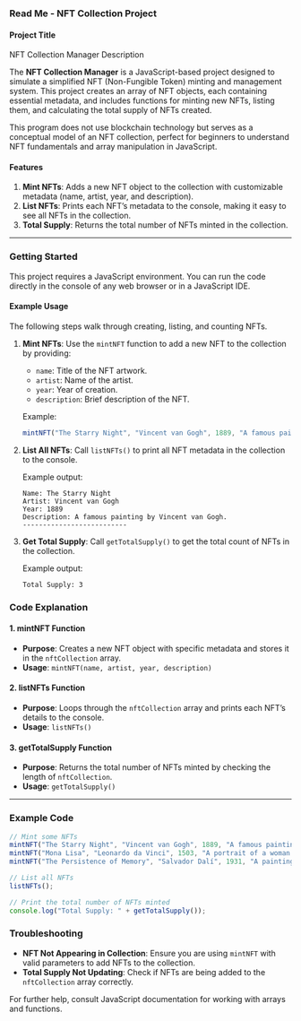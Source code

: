 ### Read Me - NFT Collection Project

#### Project Title
NFT Collection Manager
Description

The **NFT Collection Manager** is a JavaScript-based project designed to simulate a simplified NFT (Non-Fungible Token) minting and management system. This project creates an array of NFT objects, each containing essential metadata, and includes functions for minting new NFTs, listing them, and calculating the total supply of NFTs created.

This program does not use blockchain technology but serves as a conceptual model of an NFT collection, perfect for beginners to understand NFT fundamentals and array manipulation in JavaScript.

#### Features

1. **Mint NFTs**: Adds a new NFT object to the collection with customizable metadata (name, artist, year, and description).
2. **List NFTs**: Prints each NFT’s metadata to the console, making it easy to see all NFTs in the collection.
3. **Total Supply**: Returns the total number of NFTs minted in the collection.

---

### Getting Started

This project requires a JavaScript environment. You can run the code directly in the console of any web browser or in a JavaScript IDE.

#### Example Usage

The following steps walk through creating, listing, and counting NFTs.

1. **Mint NFTs**:
   Use the `mintNFT` function to add a new NFT to the collection by providing:
   - `name`: Title of the NFT artwork.
   - `artist`: Name of the artist.
   - `year`: Year of creation.
   - `description`: Brief description of the NFT.

   Example:
   ```javascript
   mintNFT("The Starry Night", "Vincent van Gogh", 1889, "A famous painting by Vincent van Gogh.");
   ```

2. **List All NFTs**:
   Call `listNFTs()` to print all NFT metadata in the collection to the console.
   
   Example output:
   ```
   Name: The Starry Night
   Artist: Vincent van Gogh
   Year: 1889
   Description: A famous painting by Vincent van Gogh.
   --------------------------
   ```

3. **Get Total Supply**:
   Call `getTotalSupply()` to get the total count of NFTs in the collection.

   Example output:
   ```
   Total Supply: 3
   ```

### Code Explanation

#### 1. **mintNFT Function**
   - **Purpose**: Creates a new NFT object with specific metadata and stores it in the `nftCollection` array.
   - **Usage**: `mintNFT(name, artist, year, description)`

#### 2. **listNFTs Function**
   - **Purpose**: Loops through the `nftCollection` array and prints each NFT’s details to the console.
   - **Usage**: `listNFTs()`

#### 3. **getTotalSupply Function**
   - **Purpose**: Returns the total number of NFTs minted by checking the length of `nftCollection`.
   - **Usage**: `getTotalSupply()`

---

### Example Code

```javascript
// Mint some NFTs
mintNFT("The Starry Night", "Vincent van Gogh", 1889, "A famous painting by Vincent van Gogh.");
mintNFT("Mona Lisa", "Leonardo da Vinci", 1503, "A portrait of a woman by Leonardo da Vinci.");
mintNFT("The Persistence of Memory", "Salvador Dalí", 1931, "A painting by Salvador Dalí featuring melting clocks.");

// List all NFTs
listNFTs();

// Print the total number of NFTs minted
console.log("Total Supply: " + getTotalSupply());
```

### Troubleshooting

- **NFT Not Appearing in Collection**: Ensure you are using `mintNFT` with valid parameters to add NFTs to the collection.
- **Total Supply Not Updating**: Check if NFTs are being added to the `nftCollection` array correctly.
  
For further help, consult JavaScript documentation for working with arrays and functions.
